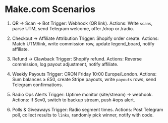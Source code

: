 # Make.com Scenarios

1) QR → Scan → Bot
Trigger: Webhook (QR link). 
Actions: Write `scans`, parse UTM, send Telegram welcome, offer /drop or /radio.

2) Checkout → Affiliate Attribution
Trigger: Shopify order create.
Actions: Match UTM/link, write commission row, update legend_board, notify affiliate.

3) Refund → Clawback
Trigger: Shopify refund.
Actions: Reverse commission, log payout adjustment, notify affiliate.

4) Weekly Payouts
Trigger: CRON Friday 10:00 Europe/London.
Actions: Sum balances ≥ £50, create Stripe payouts, write `payouts` rows, send Telegram confirmations.

5) Radio Ops Alerts
Trigger: Uptime monitor (site/stream) → webhook.
Actions: If Sev0, switch to backup stream, push #ops alert.

6) Polls & Giveaways
Trigger: Radio segment times.
Actions: Post Telegram poll, collect results to `links`, randomly pick winner, notify with code.
